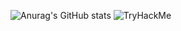![Anurag's GitHub stats](https://github-readme-stats.vercel.app/api?username=IgorMilya&theme=radical&show_icons=true)
<img src="https://tryhackme-badges.s3.amazonaws.com/Milya.png" alt="TryHackMe">

